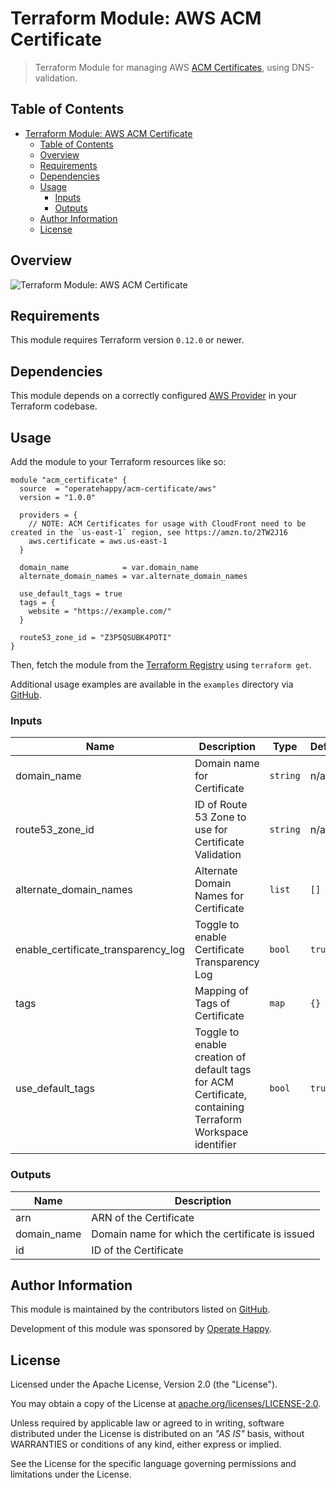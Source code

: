 # Terraform Module: AWS ACM Certificate

> Terraform Module for managing AWS [ACM Certificates](https://docs.aws.amazon.com/acm/latest/userguide/acm-overview.html), using DNS-validation.

## Table of Contents

- [Terraform Module: AWS ACM Certificate](#terraform-module-aws-acm-certificate-dns-records)
  - [Table of Contents](#table-of-contents)
  - [Overview](#overview)
  - [Requirements](#requirements)
  - [Dependencies](#dependencies)
  - [Usage](#usage)
    - [Inputs](#inputs)
    - [Outputs](#outputs)
  - [Author Information](#author-information)
  - [License](#license)

## Overview

![Terraform Module: AWS ACM Certificate](https://github.com/operatehappy/terraform-aws-acm-certificate/blob/master/overview.png "Terraform Module: AWS ACM Certificate")

## Requirements

This module requires Terraform version `0.12.0` or newer.

## Dependencies

This module depends on a correctly configured [AWS Provider](https://www.terraform.io/docs/providers/aws/index.html) in your Terraform codebase.

## Usage

Add the module to your Terraform resources like so:

```hcl
module "acm_certificate" {
  source  = "operatehappy/acm-certificate/aws"
  version = "1.0.0"

  providers = {
    // NOTE: ACM Certificates for usage with CloudFront need to be created in the `us-east-1` region, see https://amzn.to/2TW2J16
    aws.certificate = aws.us-east-1
  }

  domain_name            = var.domain_name
  alternate_domain_names = var.alternate_domain_names

  use_default_tags = true
  tags = {
    website = "https://example.com/"
  }

  route53_zone_id = "Z3P5QSUBK4POTI"
}
```

Then, fetch the module from the [Terraform Registry](https://registry.terraform.io/modules/operatehappy/acm-certificate) using `terraform get`.

Additional usage examples are available in the `examples` directory via [GitHub](https://github.com/operatehappy/terraform-aws-acm-certificate/tree/master/examples).

### Inputs

| Name | Description | Type | Default |
|------|-------------|------|---------|
| domain_name | Domain name for Certificate | `string` | n/a |
| route53_zone_id | ID of Route 53 Zone to use for Certificate Validation | `string` | n/a |
| alternate_domain_names | Alternate Domain Names for Certificate | `list` | `[]` |
| enable_certificate_transparency_log | Toggle to enable Certificate Transparency Log | `bool` | `true` |
| tags | Mapping of Tags of Certificate | `map` | `{}` |
| use_default_tags | Toggle to enable creation of default tags for ACM Certificate, containing Terraform Workspace identifier | `bool` | `true` |

### Outputs

| Name | Description |
|------|-------------|
| arn | ARN of the Certificate |
| domain_name | Domain name for which the certificate is issued |
| id | ID of the Certificate |

## Author Information

This module is maintained by the contributors listed on [GitHub](https://github.com/operatehappy/terraform-aws-acm-certificate/graphs/contributors).

Development of this module was sponsored by [Operate Happy](https://github.com/operatehappy).

## License

Licensed under the Apache License, Version 2.0 (the "License").

You may obtain a copy of the License at [apache.org/licenses/LICENSE-2.0](http://www.apache.org/licenses/LICENSE-2.0).

Unless required by applicable law or agreed to in writing, software distributed under the License is distributed on an _"AS IS"_ basis, without WARRANTIES or conditions of any kind, either express or implied.

See the License for the specific language governing permissions and limitations under the License.
